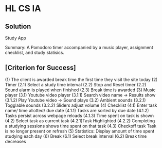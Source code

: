 HL CS IA
========
Solution
--------
Study App

Summary: A Pomodoro timer accompanied by a music player, assignment checklist, and study statisics.

[Criterion for Success]
-----------------------

(1) The client is awarded break time the first time they visit the site today
(2) Timer
    (2.1) Select a study time interval
    (2.2) Stop and Reset timer
    (2.2) Sound alarm is played when finished
    (2.3) Break time is awarded
(3) Music player
    (3.1) Youtube video player
        (3.1.1) Search video name -> Results show
        (3.1.2) Play Youtube video -> Sound plays
    (3.2) Ambient sounds
        (3.2.1) Togglable sounds
        (3.2.2) Sliders adjust volume
(4) Checklist
    (4.1) Enter task name/ time allotted/ due date
        (4.1.1) Tasks are sorted by due date
        (4.1.2) Tasks persist across webpage reloads
        (4.1.3) Time spent on task is shown
    (4.2) Select task as current task
        (4.2.1)Task Highlighted
        (4.2.2) Completing a studying sessions shows time spent on that task
    (4.3) Checkoff task
        Task is no longer present on refresh
(5) Statistics: Display amount of time spent studying each day
(6) Break
    (6.1) Select break interval
    (6.2) Break time decreases


